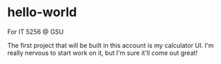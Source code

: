 # hello-world
For IT 5256 @ GSU

The first project that will be built in this account is my calculator UI. I'm really nervous to start work on it, but I'm sure it'll come out great!
